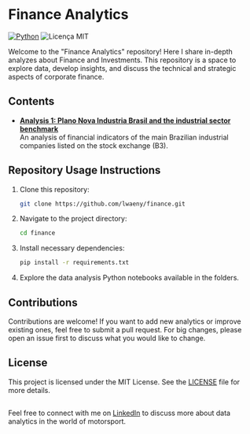 # Finance Analytics
   [![Python](https://img.shields.io/badge/Python-3.12-blue.svg)](https://www.python.org/)
   ![Licença MIT](https://img.shields.io/github/license/lwaeny/motorsport)

<Add library short description>

Welcome to the "Finance Analytics" repository! Here I share in-depth analyzes about Finance and Investments. This repository is a space to explore data, develop insights, and discuss the technical and strategic aspects of corporate finance.

## Contents

- **[Analysis 1: Plano Nova Industria Brasil and the industrial sector benchmark](Notebooks/Benchmark_Industrials_2024.ipynb)**  
An analysis of financial indicators of the main Brazilian industrial companies listed on the stock exchange (B3).

## Repository Usage Instructions

1. Clone this repository:
   ```bash
   git clone https://github.com/lwaeny/finance.git

2. Navigate to the project directory:
   ```bash
   cd finance

3. Install necessary dependencies:
   ```bash
   pip install -r requirements.txt

4. Explore the data analysis Python notebooks available in the folders.


## Contributions

Contributions are welcome! If you want to add new analytics or improve existing ones, feel free to submit a pull request. For big changes, please open an issue first to discuss what you would like to change.

## License

This project is licensed under the MIT License. See the [LICENSE](LICENSE) file for more details.

##

Feel free to connect with me on [LinkedIn](https://www.linkedin.com/in/lukaswaeny) to discuss more about data analytics in the world of motorsport.